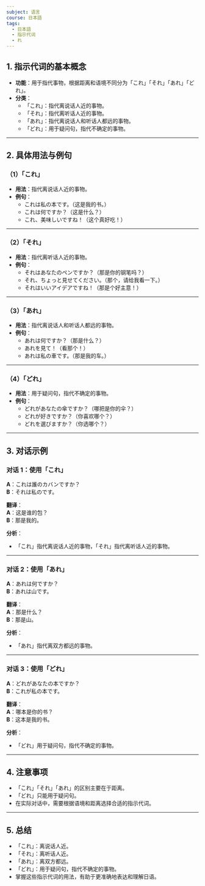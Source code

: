 ```yaml
---
subject: 语言
course: 日本語
tags:
  - 日本語
  - 指示代词
  - れ
---
```


## 1. **指示代词的基本概念**

- **功能**：用于指代事物，根据距离和语境不同分为「これ」「それ」「あれ」「どれ」。
- **分类**：
  - 「これ」：指代离说话人近的事物。
  - 「それ」：指代离听话人近的事物。
  - 「あれ」：指代离说话人和听话人都远的事物。
  - 「どれ」：用于疑问句，指代不确定的事物。

---

## 2. **具体用法与例句**

### （1）**「これ」**
- **用法**：指代离说话人近的事物。
- **例句**：
  - これは私の本です。（这是我的书。）
  - これは何ですか？（这是什么？）
  - これ、美味しいですね！（这个真好吃！）

---

### （2）**「それ」**
- **用法**：指代离听话人近的事物。
- **例句**：
  - それはあなたのペンですか？（那是你的钢笔吗？）
  - それ、ちょっと見せてください。（那个，请给我看一下。）
  - それはいいアイデアですね！（那是个好主意！）

---

### （3）**「あれ」**
- **用法**：指代离说话人和听话人都远的事物。
- **例句**：
  - あれは何ですか？（那是什么？）
  - あれを見て！（看那个！）
  - あれは私の車です。（那是我的车。）

---

### （4）**「どれ」**
- **用法**：用于疑问句，指代不确定的事物。
- **例句**：
  - どれがあなたの傘ですか？（哪把是你的伞？）
  - どれが好きですか？（你喜欢哪个？）
  - どれを選びますか？（你选哪个？）

---

## 3. **对话示例**

### 对话 1：使用「これ」
**A**：これは誰のカバンですか？  
**B**：それは私のです。

**翻译**：  
**A**：这是谁的包？  
**B**：那是我的。

**分析**：
- 「これ」指代离说话人近的事物，「それ」指代离听话人近的事物。

---

### 对话 2：使用「あれ」
**A**：あれは何ですか？  
**B**：あれは山です。

**翻译**：  
**A**：那是什么？  
**B**：那是山。

**分析**：
- 「あれ」指代离双方都远的事物。

---

### 对话 3：使用「どれ」
**A**：どれがあなたの本ですか？  
**B**：これが私の本です。

**翻译**：  
**A**：哪本是你的书？  
**B**：这本是我的书。

**分析**：
- 「どれ」用于疑问句，指代不确定的事物。

---

## 4. **注意事项**
- 「これ」「それ」「あれ」的区别主要在于距离。
- 「どれ」只能用于疑问句。
- 在实际对话中，需要根据语境和距离选择合适的指示代词。

---

## 5. **总结**
- 「これ」：离说话人近。
- 「それ」：离听话人近。
- 「あれ」：离双方都远。
- 「どれ」：用于疑问句，指代不确定的事物。
- 掌握这些指示代词的用法，有助于更准确地表达和理解日语。